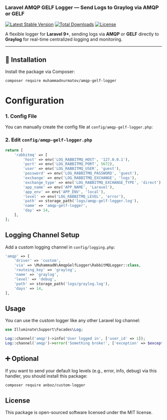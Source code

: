 ###  Laravel AMQP GELF Logger — Send Logs to Graylog via AMQP or GELF

[![Latest Stable Version](https://poser.pugx.org/muhammadnurmatov/amqp-gelf-logger/v/stable)](https://packagist.org/packages/muhammadnurmatov/amqp-gelf-logger)
[![Total Downloads](https://poser.pugx.org/muhammadnurmatov/amqp-gelf-logger/downloads)](https://packagist.org/packages/muhammadnurmatov/amqp-gelf-logger)
[![License](https://poser.pugx.org/muhammadnurmatov/amqp-gelf-logger/license)](https://packagist.org/packages/muhammadnurmatov/amqp-gelf-logger)

A flexible logger for **Laravel 9+**, sending logs via **AMQP** or **GELF** directly to **Graylog** for real-time centralized logging and monitoring.

---

## 🚀 Installation

Install the package via Composer:

```bash
composer require muhammadnurmatov/amqp-gelf-logger
```
#  Configuration

### 1. Config File

You can manually create the config file at `config/amqp-gelf-logger.php`:

### 2. Edit `config/amqp-gelf-logger.php`

```php
return [
    'rabbitmq' => [
        'host' => env('LOG_RABBITMQ_HOST', '127.0.0.1'),
        'port' => env('LOG_RABBITMQ_PORT', 5672),
        'user' => env('LOG_RABBITMQ_USER', 'guest'),
        'password' => env('LOG_RABBITMQ_PASSWORD', 'guest'),
        'exchange' => env('LOG_RABBITMQ_EXCHANGE', 'logs'),
        'exchange_type' => env('LOG_RABBITMQ_EXCHANGE_TYPE', 'direct'),
        'app_name' => env('APP_NAME', 'Laravel'),
        'app_env' => env('APP_ENV', 'local'),
        'level' => env('LOG_RABBITMQ_LEVEL', 'error'),
        'path' => storage_path('logs/amqp-gelf-logger.log'),
        'name' => 'amqp-gelf-logger',
        'day' => 14,
    ],
];
```

##  Logging Channel Setup

Add a custom logging channel in `config/logging.php`:
```php
'amqp' => [
    'driver' => 'custom',
    'via' => \MuhammadN\AmqpGelfLogger\RabbitMQLogger::class,
    'routeing_key' => 'graylog',
    'name' => 'graylog',
    'level' => 'debug',
    'path' => storage_path('logs/graylog.log'),
    'days' => 14,
],
```
##  Usage

You can use the custom logger like any other Laravel log channel:

```php
use Illuminate\Support\Facades\Log;

Log::channel('amqp')->info('User logged in', ['user_id' => 1]);
Log::channel('amqp')->error('Something broke!', ['exception' => $exception]);
```
## ➕ Optional 

If you want to send your default log levels (e.g., error, info, debug) via this handler, you should install this package:

```bash
composer require anboz/custom-logger
```

##  License

This package is open-sourced software licensed under the MIT license.

